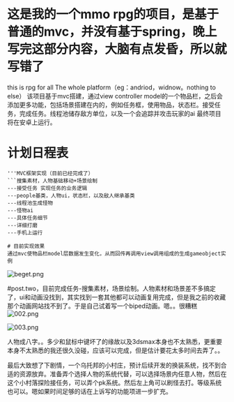 # 这是我的一个mmo rpg的项目，是基于普通的mvc，并没有基于spring，晚上写完这部分内容，大脑有点发昏，所以就写错了
this is rpg for all The whole platform（eg：andriod，widnow。nothing to else）
该项目基于mvc搭建，通过view controller model的一个物品栏，之后会添加更多功能，包括场景搭建在内的，例如任务框，使用物品，状态栏。接受任务，完成任务。线程池储存敌方单位，以及一个会追踪并攻击玩家的ai
最终项目将在安卓上运行。

# 计划日程表

```完整的物品栏+任务栏|
'''MVC框架实现（目前已经完成了）
```搜集素材，人物基础移动+场景绘制
---接受任务 实现任务的业务逻辑
---people基类，人物ui，状态栏，以及敌人继承基类
---线程池生成怪物
---怪物ai
---具体任务细节
---详细打磨
---手机上运行

# 目前实现效果
通过mvc使物品栏model层数据发生变化，从而回传再调用view调用组成的生成gameobject实例

```
![beget.png](https://upload-images.jianshu.io/upload_images/13871785-dad9e5e1060ec40d.png?imageMogr2/auto-orient/strip%7CimageView2/2/w/1240)



#post.two，目前完成任务-搜集素材，场景绘制。人物素材和场景差不多搞定了，ui和动画没找到，其实找到一套其他都可以动画复用完成，但是我之前的收藏那个动画网站找不到了。于是自己试着写一个biped动画。嗯。。很糟糕
![002.png](https://upload-images.jianshu.io/upload_images/13871785-3be163d1434722f8.png?imageMogr2/auto-orient/strip%7CimageView2/2/w/1240)

![003.png](https://upload-images.jianshu.io/upload_images/13871785-5dc379ab4db3d8c3.png?imageMogr2/auto-orient/strip%7CimageView2/2/w/1240)

人物成八字。。多少和鼠标中键坏了的缘故以及3dsmax本身也不太熟悉，更重要本身不太熟悉的我还很久没碰，应该可以完成，但是估计要花太多时间去弄了。。

最后大致想了下剧情，一个乌托邦的小村庄，预计后续开发的换装系统，找不到合适的资源放弃。准备弄个选择人物的系统代替，可以选择场景内任意人物，然后在这个小村落探险接任务，可以弄个pk系统。然后左上角可以刷怪去打。等级系统也可以。嗯如果时间足够的话在上诉写的功能项进一步扩充。
